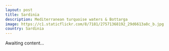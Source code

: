 ```yaml
---
layout: post
title: Sardinia
description: Mediterranean turquoise waters & Bottarga
image: https://c1.staticflickr.com/8/7181/27571368192_29d6613a8c_b.jpg
country: Sardinia
---
```


Awaiting content...
